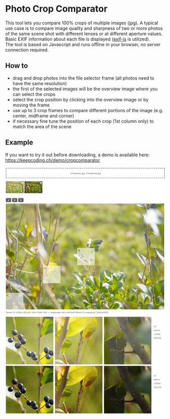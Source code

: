 # Photo Crop Comparator

This tool lets you compare 100% crops of multiple images (jpg). A typical use case is to compare image quality and sharpness of two or more photos of the same scene shot with different lenses or at different aperture values.
Basic EXIF information about each file is displayed ([exif-js](https://github.com/exif-js/exif-js) is utilized).  
The tool is based on Javascript and runs offline in your browser, no server connection required.


## How to

* drag and drop photos into the file selector frame (all photos need to have the same resolution)
* the first of the selected images will be the overview image where you can select the crops
* select the crop position by clicking into the overview image or by moving the frame
* use up to 3 crop frames to compare different portions of the image (e.g. center, midframe and corner)
* if necessary fine tune the position of each crop (1st column only) to match the area of the scene


## Example

If you want to try it out before downloading, a demo is available here: https://keepcoding.ch/demo/cropcomparator


![example](https://github.com/rdaforno/cropcomparator/blob/master/cropcomparator_example.jpg "crop comparator example")